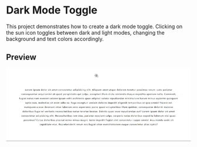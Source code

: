 # Dark Mode Toggle 

This project demonstrates how to create a dark mode toggle. Clicking on the sun icon toggles between dark and light modes, changing the background and text colors accordingly.

## Preview

![Dark Mode Toggle Preview](https://github.com/MehekFatima/Frontend-MiniProjects/blob/main/LightDarkToggle/chrome-capture-2024-4-7.gif?raw=true)

